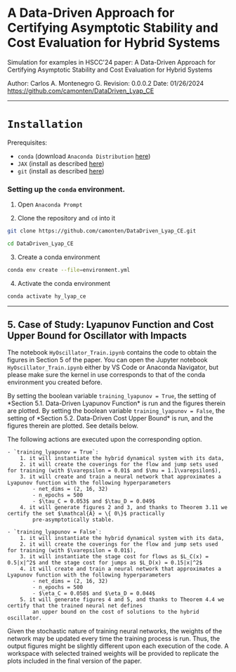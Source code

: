 # A Data-Driven Approach for Certifying Asymptotic Stability and Cost Evaluation for Hybrid Systems

Simulation for examples in HSCC'24 paper: A Data-Driven Approach for Certifying 
Asymptotic Stability and Cost Evaluation for Hybrid Systems

Author: Carlos A. Montenegro G.
Revision: 0.0.0.2 Date: 01/26/2024
https://github.com/camonten/DataDriven_Lyap_CE

----------------------------------------------------------------------------
# `Installation`

Prerequisites:
- `conda` (download `Anaconda Distribution` [here](https://www.anaconda.com/download))
- `JAX` (install as described [here](https://jax.readthedocs.io/en/latest/installation.html))
- `git` (install as described [here](https://git-scm.com/book/en/v2/Getting-Started-Installing-Git))

### Setting up the `conda` environment.

1. Open `Anaconda Prompt`

2. Clone the repository and `cd` into it
```bash
git clone https://github.com/camonten/DataDriven_Lyap_CE.git
```

```bash
cd DataDriven_Lyap_CE
```

3. Create a conda environment
```bash
conda env create --file=environment.yml
```

4. Activate the conda environment
```bash
conda activate hy_lyap_ce
```


----------------------------------------------------------------------------
## 5. Case of Study: Lyapunov Function and Cost Upper Bound for Oscillator with Impacts

The notebook `HyOscillator_Train.ipynb` contains the code to obtain the figures in Section 5 of the paper. You can open the Jupyter notebook `HyOscillator_Train.ipynb` either by VS Code or Anaconda Navigator, but please make sure the kernel in use corresponds to that of the conda environment you created before.  

By setting the boolean variable `training_lyapunov = True`, the setting of \*Section 5.1. Data-Driven Lyapunov Function\* is run and the figures therein are plotted. By setting the boolean variable `training_lyapunov = False`, the setting of \*Section 5.2. Data-Driven Cost Upper Bound\* is run, and the figures therein are plotted. See details below.

The following actions are executed upon the corresponding option.

    - `training_lyapunov = True`:
        1. it will instantiate the hybrid dynamical system with its data,
        2. it will create the coverings for the flow and jump sets used for training (with $\varepsilon = 0.01$ and $\mu = 1.1\varepsilon$),
        3. it will create and train a neural network that approximates a Lyapunov function with the following hyperparameters
            - net_dims = (2, 16, 32)
            - n_epochs = 500
            - $\tau_C = 0.053$ and $\tau_D = 0.049$
        4. it will generate figures 2 and 3, and thanks to Theorem 3.11 we certify the set $\mathcal{A} = \{ 0\}$ practically
            pre-asymptotically stable.

    - `training_lyapunov = False`:
        1. it will instantiate the hybrid dynamical system with its data,
        2. it will create the coverings for the flow and jump sets used for training (with $\varepsilon = 0.01$),
        3. it will instantiate the stage cost for flows as $L_C(x) = 0.5|x|^2$ and the stage cost for jumps as $L_D(x) = 0.15|x|^2$
        4. it will create and train a neural network that approximates a Lyapunov function with the following hyperparameters
            - net_dims = (2, 16, 32)
            - n_epochs = 500
            - $\eta_C = 0.058$ and $\eta_D = 0.044$
        5. it will generate figures 4 and 5, and thanks to Theorem 4.4 we certify that the trained neural net defines
            an upper bound on the cost of solutions to the hybrid oscillator.

Given the stochastic nature of training neural networks, the weights of the network may be updated every time the training process is run. Thus, the output figures might be slightly different upon each execution of the code. A workspace with selected trained weights will be provided to replicate the plots included in the final version of the paper.